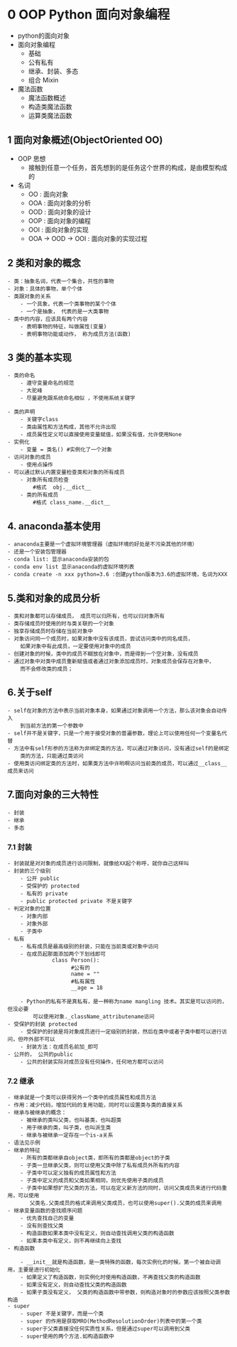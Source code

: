 # 0 OOP Python 面向对象编程
 - python的面向对象
 - 面向对象编程
   - 基础
   - 公有私有
   - 继承、封装、多态
   - 组合 Mixin
 - 魔法函数
    - 魔法函数概述
    - 构造类魔法函数
    - 运算类魔法函数
  ## 1 面向对象概述(ObjectOriented OO)
  - OOP 思想
    - 接触到任意一个任务，首先想到的是任务这个世界的构成，是由模型构成的
  - 名词
    - OO : 面向对象
    - OOA : 面向对象的分析
    - OOD : 面向对象的设计
    - OOP : 面向对象的编程
    - OOI : 面向对象的实现
    - OOA -> OOD -> OOI : 面向对象的实现过程
    
   ## 2 类和对象的概念
    - 类：抽象名词，代表一个集合，共性的事物
    - 对象：具体的事物，单个个体
    - 类跟对象的关系
        - 一个具象，代表一个类事物的某个个体
        - 一个是抽象， 代表的是一大类事物
    - 类中的内容，应该具有两个内容
        - 表明事物的特征，叫做属性(变量)
        - 表明事物功能或动作， 称为成员方法(函数)
        
  ## 3 类的基本实现
    - 类的命名
        - 遵守变量命名的规范
        - 大驼峰
        - 尽量避免跟系统命名相似 ，不使用系统关键字
        
    - 类的声明
        - 关键字class
        - 类由属性和方法构成，其他不允许出现
        - 成员属性定义可以直接使用变量赋值，如果没有值，允许使用None
    - 实例化
        - 变量 = 类名() #实例化了一个对象
    - 访问对象的成员
        - 使用点操作
    - 可以通过默认内置变量检查类和对象的所有成员
        - 对象所有成员检查
            #格式  obj.__dict__    
        - 类的所有成员
            #格式 class_name.__dict__
 ## 4. anaconda基本使用
    - anaconda主要是一个虚拟环境管理器（虚拟环境的好处是不污染其他的环境）
    - 还是一个安装包管理器
    - conda list: 显示anaconda安装的包
    - conda env list 显示anaconda的虚拟环境列表
    - conda create -n xxx python=3.6 :创建python版本为3.6的虚拟环境，名词为XXX
    
 ## 5.类和对象的成员分析
    - 类和对象都可以存储成员， 成员可以归所有，也可以归对象所有
    - 类存储成员时使用的时与类关联的一个对象
    - 独享存储成员时存储在当前对象中
    - 对象访问同一个成员时，如果对象中没有该成员，尝试访问类中的同名成员，
        如果对象中有此成员，一定要使用对象中的成员
    - 创建对象的时候，类中的成员不糊放在对象中，而是得到一个空对象，没有成员
    - 通过对象中对类中成员重新赋值或者通过对象添加成员时，对象成员会保存在对象中，
        而不会修改类的成员；
 ## 6.关于self
    - self在对象的方法中表示当前对象本身，如果通过对象调用一个方法，那么该对象会自动传入
        到当前方法的第一个参数中
    - self并不是关键字，只是一个用于接受对象的普遍参数，理论上可以使用任何一个变量名代替
    - 方法中有self形参的方法称为非绑定类的方法，可以通过对象访问，没有通过self的是绑定
        类的方法，只能通过类访问
    - 使用类访问绑定类的方法时，如果类方法中许哟啊访问当前类的成员，可以通过__class__成员来访问
 ## 7.面向对象的三大特性
    - 封装
    - 继承
    - 多态
 ### 7.1 封装
    - 封装就是对对象的成员进行访问限制，就像给XX起个称呼，就你自己这样叫
    - 封装的三个级别
        - 公开 public
        - 受保护的 protected
        - 私有的 private
        - public protected private 不是关键字
    - 判定对象的位置
        - 对象内部
        - 对象外部
        - 子类中
    - 私有
        - 私有成员是最高级别的封装，只能在当前类或对象中访问
        - 在成员起那面添加两个下划线即可
                  class Person():
                        #公有的
                        name = ""
                        #私有属性
                        __age = 18
     
        - Python的私有不是真私有，是一种称为name mangling 技术。其实是可以访问的，但没必要
            可以使用对象._className_attributename访问
    - 受保护的封装 protected
        - 受保护的封装是将对象成员进行一定级别的封装，然后在类中或者子类中都可以进行访问，但咋外部不可以
        - 封装方法：在成员名前加_即可
    - 公开的， 公共的public
        - 公共的封装实际对成员没有任何操作，任何地方都可以访问
        
 ### 7.2 继承
    - 继承就是一个类可以获得另外一个类中的成员属性和成员方法
    - 作用：减少代码，增加代码的复用功能，同时可以设置类与类的直接关系
    - 继承与被继承的概念：
        - 被继承的类叫父类，也叫基类，也叫超类
        - 用于继承的类，叫子类，也叫派生类
        - 继承与被继承一定存在一个is-a关系 
    - 语法见示例
    - 继承的特征
        - 所有的类都继承自object类，即所有的类都是object的子类
        - 子类一旦继承父类，则可以使用父类中除了私有成员外所有的内容
        - 子类中可以定义独有的成员属性和方法
        - 子类中定义的成员和父类如果相同，则优先使用子类的成员
        - 子类中如果想扩充父类的方法，可以在定义新方法的同时，访问父类成员来进行代码重用，可以使用
           父类名.父类成员的格式来调用父类成员，也可以使用super().父类的成员来调用              
    - 继承变量函数的查找顺序问题
        - 优先查找自己的变量
        - 没有则查找父类
        - 构造函数如果本类中没有定义，则自动查找调用父类的构造函数
        - 如果本类中有定义，则不再继续向上查找       
    - 构造函数
         
        - __init__就是构造函数，是一类特殊的函数，每次实例化的时候，第一个被自动调用，主要是进行初始化
        - 如果定义了构造函数，则实例化时使用构造函数，不再查找父类的构造函数
        - 如果没有定义，则自动查找父类的构造函数
        - 如果子类没有定义， 父类的构造函数中带参数，则构造对象时的参数应该按照父类参数构造
    - super
        - super 不是关键字，而是一个类
        - super 的作用是获取MRO(MethodResolutionOrder)列表中的第一个类
        - super于父类直接没任何实质性关系，但是通过super可以调用到父类
        - super使用的两个方法.如构造函数中
